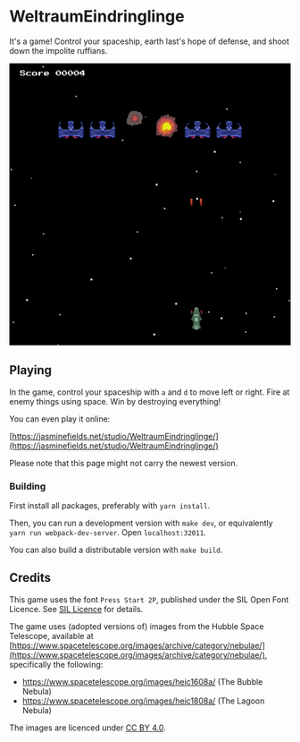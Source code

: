 # WeltraumEindringlinge

It's a game! Control your spaceship, earth last's hope of defense, and shoot down the impolite ruffians.

![A demo screenshot of this game](demo-screenshot-1.png)

## Playing

In the game, control your spaceship with `a` and `d` to move left or right. Fire at enemy things using space. Win by destroying everything!


You can even play it online:

[https://jasminefields.net/studio/WeltraumEindringlinge/](https://jasminefields.net/studio/WeltraumEindringlinge/)

Please note that this page might not carry the newest version.


### Building

First install all packages, preferably with `yarn install`.

Then, you can run a development version with `make dev`, or equivalently `yarn run webpack-dev-server`. Open `localhost:32011`.

You can also build a distributable version with `make build`.


## Credits

This game uses the font `Press Start 2P`, published under the SIL Open Font Licence. See [SIL Licence](assets/fonts/PressStart2P/OFL.txt) for details.

The game uses (adopted versions of) images from the Hubble Space Telescope, available at [https://www.spacetelescope.org/images/archive/category/nebulae/](https://www.spacetelescope.org/images/archive/category/nebulae/), specifically the following:

* https://www.spacetelescope.org/images/heic1608a/ (The Bubble Nebula)
* https://www.spacetelescope.org/images/heic1808a/ (The Lagoon Nebula)

The images are licenced under [CC BY 4.0](https://creativecommons.org/licenses/by/4.0/).

